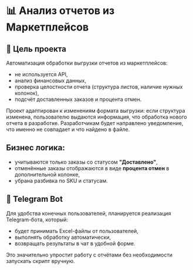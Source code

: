 # 📊 Анализ отчетов из Маркетплейсов

## 🎯 Цель проекта

Автоматизация обработки выгрузки отчетов из маркетплейсов:
- не используется API,
- анализ финансовых данных,
- проверка целостности отчета (структура листов, наличие нужных колонок),
- подсчёт доставленных заказов и процента отмен.

Проект адаптирован к изменениям формата выгрузки: если структура изменена, пользователю выдаются информация, что обработка нового отчета в разработке. Разработчикам будет направлено уведомление, что именно не совпадает и что найдено в файле.

## Бизнес логика:
- учитываются только заказы со статусом **"Доставлено"**,
- отменённые заказы отображаются в виде **процента отмен** в дополнительной колонке,
- убрана разбивка по SKU и статусам.

## 🤖 Telegram Bot

Для удобства конечных пользователей, планируется реализация Telegram-бота, который:
- будет принимать Excel-файлы от пользователей,
- выполнять обработку автоматически,
- возвращать результаты в чат в удобной форме.

Это значительно упростит работу с отчётами без необходимости запускать скрипт вручную.